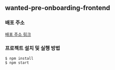 ## wanted-pre-onboarding-frontend
### 배포 주소
[배포 주소 링크](https://wanted-pre-onboarding-frontend-eta.vercel.app/)
### 프로젝트 설치 및 실행 방법

```
$ npm install
$ npm start
```

